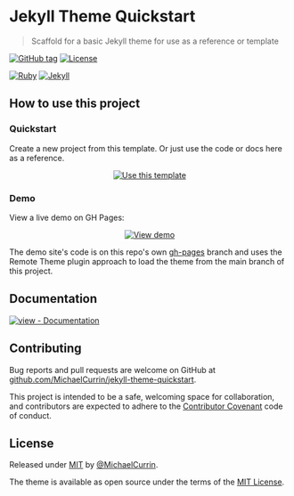 # Jekyll Theme Quickstart
> Scaffold for a basic Jekyll theme for use as a reference or template

[![GitHub tag](https://img.shields.io/github/tag/MichaelCurrin/jekyll-theme-quickstart)](https://github.com/MichaelCurrin/jekyll-theme-quickstart/tags/?include_prereleases&sort=semver)
[![License](https://img.shields.io/badge/License-MIT-blue)](#license)

[![Ruby](https://img.shields.io/badge/Ruby->=2.3-blue?logo=ruby&logoColor=white)](https://ruby-lang.org)
[![Jekyll](https://img.shields.io/badge/Jekyll-3.9-blue?logo=jekyll&logoColor=white)](https://jekyllrb.com)


## How to use this project

### Quickstart

Create a new project from this template. Or just use the code or docs here as a reference.

<div align="center">

[![Use this template](https://img.shields.io/badge/Generate-Use_this_template-2ea44f?style=for-the-badge&logo=github)](https://github.com/MichaelCurrin/jekyll-theme-quickstart/generate)

</div>

### Demo

View a live demo on GH Pages:

<div align="center">

[![View demo](https://img.shields.io/badge/View-Demo_site-blue?style=for-the-badge)](https://michaelcurrin.github.io/jekyll-theme-quickstart/)

</div>

The demo site's code is on this repo's own [gh-pages](https://github.com/MichaelCurrin/jekyll-theme-quickstart/tree/gh-pages) branch and uses the Remote Theme plugin approach to load the theme from the main branch of this project.


## Documentation

[![view - Documentation](https://img.shields.io/badge/view-Documentation-blue)](/docs/)


## Contributing

Bug reports and pull requests are welcome on GitHub at [github.com/MichaelCurrin/jekyll-theme-quickstart](https://github.com/MichaelCurrin/jekyll-theme-quickstart).

This project is intended to be a safe, welcoming space for collaboration, and contributors are expected to adhere to the [Contributor Covenant](http://contributor-covenant.org) code of conduct.


## License

Released under [MIT](/LICENSE) by [@MichaelCurrin](https://github.com/MichaelCurrin).

The theme is available as open source under the terms of the [MIT License](https://opensource.org/licenses/MIT).
